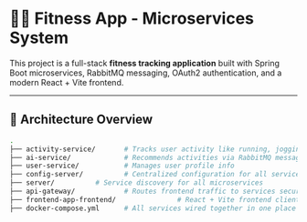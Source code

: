 # 🏃‍♂️ Fitness App - Microservices System

This project is a full-stack **fitness tracking application** built with Spring Boot microservices, RabbitMQ messaging, OAuth2 authentication, and a modern React + Vite frontend.

---

## 🚀 Architecture Overview

```bash
.
├── activity-service/       # Tracks user activity like running, jogging
├── ai-service/             # Recommends activities via RabbitMQ messages
├── user-service/           # Manages user profile info
├── config-server/          # Centralized configuration for all services
├── server/          # Service discovery for all microservices
├── api-gateway/            # Routes frontend traffic to services securely
├── frontend-app-frontend/               # React + Vite frontend client
├── docker-compose.yml      # All services wired together in one place
